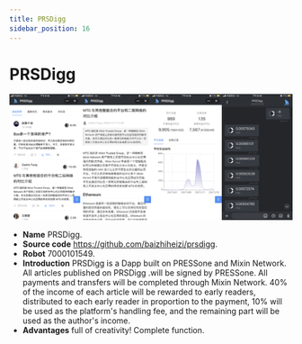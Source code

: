 ```yaml
---
title: PRSDigg
sidebar_position: 16
---
```


# PRSDigg

![TODO: English Verison Img, PRSDigg](./prsdigg.png)

- **Name** PRSDigg.
- **Source code** https://github.com/baizhiheizi/prsdigg.
- **Robot** 7000101549.
- **Introduction** PRSDigg is a Dapp built on PRESSone and Mixin Network. All articles published on PRSDigg .will be signed by PRESSone. All payments and transfers will be completed through Mixin Network. 40% of the income of each article will be rewarded to early readers, distributed to each early reader in proportion to the payment, 10% will be used as the platform's handling fee, and the remaining part will be used as the author's income.
- **Advantages** full of creativity! Complete function.
